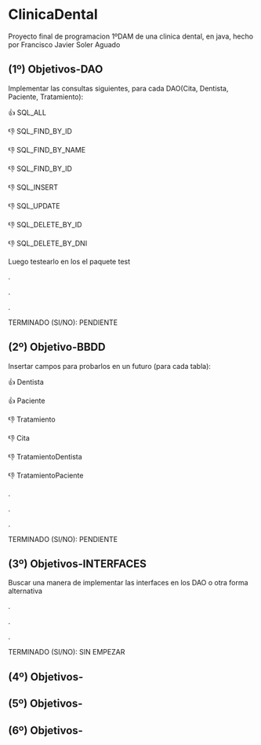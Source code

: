# ClinicaDental

Proyecto final de programacion 1ºDAM de una clinica dental, en java, hecho por Francisco Javier Soler Aguado

## (1º) Objetivos-DAO

Implementar las consultas siguientes, para cada DAO(Cita, Dentista, Paciente, Tratamiento):

👍 SQL_ALL

👎 SQL_FIND_BY_ID

👎 SQL_FIND_BY_NAME

👎 SQL_FIND_BY_ID

👎 SQL_INSERT

👎 SQL_UPDATE

👎 SQL_DELETE_BY_ID

👎 SQL_DELETE_BY_DNI

Luego testearlo en los el paquete test

.

.

.

TERMINADO (SI/NO): PENDIENTE


## (2º) Objetivo-BBDD

Insertar campos para probarlos en un futuro (para cada tabla):

👍 Dentista

👍 Paciente

👎 Tratamiento

👎 Cita

👎 TratamientoDentista

👎 TratamientoPaciente

.

.

.

TERMINADO (SI/NO): PENDIENTE


## (3º) Objetivos-INTERFACES

Buscar una manera de implementar las interfaces en los DAO o otra forma alternativa

.

.

.

TERMINADO (SI/NO): SIN EMPEZAR


## (4º) Objetivos-


## (5º) Objetivos-


## (6º) Objetivos-
